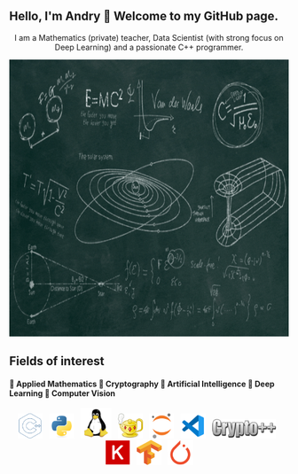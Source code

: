 <h2> Hello, I'm Andry 👋 Welcome to my GitHub page. </h2>
<p align="center"> I am a Mathematics (private) teacher, Data Scientist (with strong focus on Deep Learning) and a passionate C++ programmer.
<p align="center"> <img src="https://github.com/AndryRafam/andryrafam/blob/main/Maths.gif" width="900" height="500"/>
<p align="center"> 
<h2> Fields of interest </h2>
<p align="center"> 
<h4> 🔶 Applied Mathematics 🔶 Cryptography 🔶 Artificial Intelligence 🔶 Deep Learning 🔶 Computer Vision </h4>

<p align="center"> <img src="https://github.com/devicons/devicon/blob/master/icons/cplusplus/cplusplus-line.svg" width="45" height="45"/> &nbsp <img src="https://github.com/devicons/devicon/blob/master/icons/python/python-original.svg" width="45" height="45"/> &nbsp <img src="https://github.com/AndryRafam/andryrafam/blob/main/linux-tux.svg" alt="linux" width="55" height="55"/> &nbsp <img src="https://github.com/AndryRafam/andryrafam/blob/main/geany.png" width="45" height="45"/> &nbsp <img src="https://github.com/devicons/devicon/blob/master/icons/jupyter/jupyter-original.svg" width="45" height="45"> &nbsp <img src="https://github.com/AndryRafam/andryrafam/blob/main/vscode.png" width="45" height="45"/> &nbsp <img src="https://github.com/AndryRafam/andryrafam/blob/main/Crypto%2B%2B-logo.png" width="115" height="35"/> &nbsp <img src="https://github.com/AndryRafam/andryrafam/blob/main/Keras_logo.svg.png" width="45" height="45"/> &nbsp <img src="https://github.com/AndryRafam/andryrafam/blob/main/Tensorflow_logo.svg.png" width="45" height="45"/> &nbsp <img src="https://github.com/devicons/devicon/blob/master/icons/pytorch/pytorch-original.svg" width="45" height="45"/>
